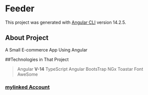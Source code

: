# Feeder

This project was generated with [Angular CLI](https://github.com/angular/angular-cli) version 14.2.5.

## About Project
A Small E-commerce App Using Angular 

##Technologies in That Project
> Angular **V-14** 
>TypeScript
>Angular BootsTrap
>NGx Toastar
>Font AweSome
### [mylinked Account](https://www.linkedin.com/in/ahmed-abd-elhamied-elkoumey-533b93235/)

